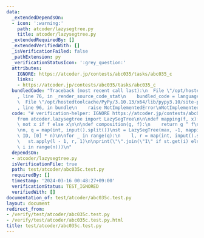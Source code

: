 ```yaml
---
data:
  _extendedDependsOn:
  - icon: ':warning:'
    path: atcoder/lazysegtree.py
    title: atcoder/lazysegtree.py
  _extendedRequiredBy: []
  _extendedVerifiedWith: []
  _isVerificationFailed: false
  _pathExtension: py
  _verificationStatusIcon: ':grey_question:'
  attributes:
    IGNORE: https://atcoder.jp/contests/abc035/tasks/abc035_c
    links:
    - https://atcoder.jp/contests/abc035/tasks/abc035_c
  bundledCode: "Traceback (most recent call last):\n  File \"/opt/hostedtoolcache/PyPy/3.10.13/x64/lib/pypy3.10/site-packages/onlinejudge_verify/documentation/build.py\"\
    , line 76, in _render_source_code_stat\n    bundled_code = language.bundle(\n\
    \  File \"/opt/hostedtoolcache/PyPy/3.10.13/x64/lib/pypy3.10/site-packages/onlinejudge_verify/languages/python.py\"\
    , line 96, in bundle\n    raise NotImplementedError\nNotImplementedError\n"
  code: "# verification-helper: IGNORE https://atcoder.jp/contests/abc035/tasks/abc035_c\n\
    from atcoder.lazysegtree import LazySegTree\n\n\ndef mapping(f, x):\n    return\
    \ not x if f else x\n\n\ndef composition(g, f):\n    return g ^ f\n\n\nID = 0\n\
    \nn, q = map(int, input().split())\nst = LazySegTree(max, -1, mapping, composition,\
    \ ID, [0] * n)\n\nfor _ in range(q):\n    l, r = map(int, input().split())\n \
    \   st.apply(l - 1, r, 1)\n\nprint(\"\".join(\"1\" if st.get(i) else \"0\" for\
    \ i in range(n)))\n"
  dependsOn:
  - atcoder/lazysegtree.py
  isVerificationFile: true
  path: test/atcoder/abc035c.test.py
  requiredBy: []
  timestamp: '2024-03-16 00:48:27+09:00'
  verificationStatus: TEST_IGNORED
  verifiedWith: []
documentation_of: test/atcoder/abc035c.test.py
layout: document
redirect_from:
- /verify/test/atcoder/abc035c.test.py
- /verify/test/atcoder/abc035c.test.py.html
title: test/atcoder/abc035c.test.py
---
```


